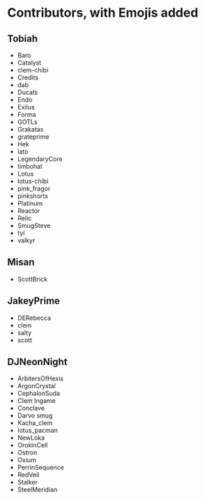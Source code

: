 # Contributors, with Emojis added

## Tobiah

* Baro
* Catalyst
* clem-chibi
* Credits
* dab
* Ducats
* Endo
* Exilus
* Forma
* GOTLs
* Grakatas
* grateprime
* Hek
* lato
* LegendaryCore
* limbohat
* Lotus
* lotus-chibi
* pink_fragor
* pinkshorts
* Platinum
* Reactor
* Relic
* SmugSteve
* tyl
* valkyr


## Misan

* ScottBrick

## JakeyPrime

* DERebecca
* clem
* salty
* scott

## DJNeonNight

* ArbitersOfHexis
* ArgonCrystal
* CephalonSuda
* Clem Ingame
* Conclave
* Darvo smug
* Kacha_clem
* lotus_pacman
* NewLoka
* OrokinCell
* Ostron
* Oxium
* PerrinSequence
* RedVeil
* Stalker
* SteelMeridian